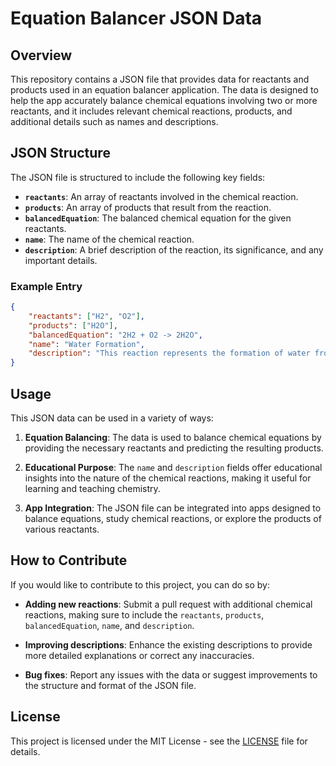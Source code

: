 
# Equation Balancer JSON Data

## Overview

This repository contains a JSON file that provides data for reactants and products used in an equation balancer application. The data is designed to help the app accurately balance chemical equations involving two or more reactants, and it includes relevant chemical reactions, products, and additional details such as names and descriptions.

## JSON Structure

The JSON file is structured to include the following key fields:

- **`reactants`**: An array of reactants involved in the chemical reaction.
- **`products`**: An array of products that result from the reaction.
- **`balancedEquation`**: The balanced chemical equation for the given reactants.
- **`name`**: The name of the chemical reaction.
- **`description`**: A brief description of the reaction, its significance, and any important details.

### Example Entry

```json
{
    "reactants": ["H2", "O2"],
    "products": ["H2O"],
    "balancedEquation": "2H2 + O2 -> 2H2O",
    "name": "Water Formation",
    "description": "This reaction represents the formation of water from hydrogen and oxygen gases."
}
```

## Usage

This JSON data can be used in a variety of ways:

1. **Equation Balancing**: The data is used to balance chemical equations by providing the necessary reactants and predicting the resulting products.

2. **Educational Purpose**: The `name` and `description` fields offer educational insights into the nature of the chemical reactions, making it useful for learning and teaching chemistry.

3. **App Integration**: The JSON file can be integrated into apps designed to balance equations, study chemical reactions, or explore the products of various reactants.

## How to Contribute

If you would like to contribute to this project, you can do so by:

- **Adding new reactions**: Submit a pull request with additional chemical reactions, making sure to include the `reactants`, `products`, `balancedEquation`, `name`, and `description`.

- **Improving descriptions**: Enhance the existing descriptions to provide more detailed explanations or correct any inaccuracies.

- **Bug fixes**: Report any issues with the data or suggest improvements to the structure and format of the JSON file.

## License

This project is licensed under the MIT License - see the [LICENSE](LICENSE) file for details.

